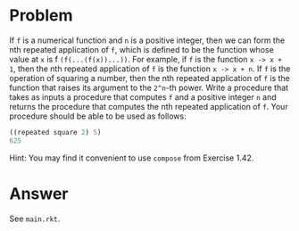 # Problem

If `f` is a numerical function and `n` is a positive integer, then we can form the nth repeated application of `f`, which is defined to be the function whose value at `x` is f `(f(...(f(x))...))`. For example, if `f` is the function `x -> x + 1`, then the nth repeated application of `f` is the function `x -> x + n`. If `f` is the operation of squaring a number, then the nth repeated application of `f` is the function that raises its argument to the `2^n`-th power. Write a procedure that takes as inputs a procedure that computes `f` and a positive integer `n` and returns the procedure that computes the nth repeated application of `f`. Your procedure should be able to be used as follows:

```scheme
((repeated square 2) 5)
625
```

Hint: You may find it convenient to use `compose` from Exercise 1.42.

# Answer

See `main.rkt`.
